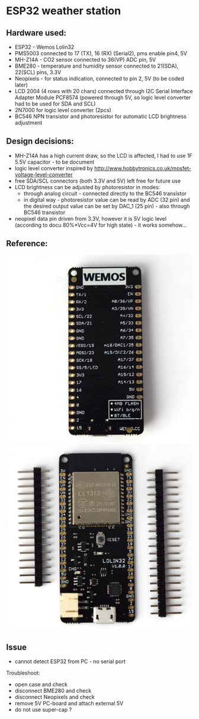 # ESP32 weather station

## Hardware used:
- ESP32 - Wemos Lolin32
- PMS5003 connected to 17 (TX), 16 (RX) (Serial2), pms enable pin4, 5V
- MH-Z14A - CO2 sensor connected to 36(VP) ADC pin, 5V
- BME280 - temperature and humidity sensor connected to 21(SDA), 22(SCL) pins, 3.3V
- Neopixels - for status indication, connected to pin 2, 5V (to be coded later)
- LCD 2004 (4 rows with 20 chars) connected through I2C Serial Interface Adapter Module PCF8574 (powered through 5V, so logic level converter had to be used for SDA and SCL)
- 2N7000 for logic level converter (2pcs)
- BC546 NPN transistor and photoresistor for automatic LCD brightness adjustment

## Design decisions:
- MH-Z14A has a high current draw, so the LCD is affected, I had to use 1F 5.5V capacitor - to be document
- logic level converter inspired by http://www.hobbytronics.co.uk/mosfet-voltage-level-converter
- free SDA/SCL connectors (both 3.3V and 5V) left free for future use
- LCD brightness can be adjusted by photoresistor in modes:
  - through analog circuit - connected directly to the BC546 transistor
  - in digital way - photoresistor value can be read by ADC (32 pin) and the desired output value can be set by DAC_1 (25 pin) - also through BC546 transistor
- neopixel data pin driven from 3.3V, however it is 5V logic level (according to docu 80%*Vcc=4V for high state) - it works somehow...

## Reference:
![esp32_2](wemos-lolin-2.png "ESP32")
![esp32_1](wemos-lolin-1.png "ESP32")


## Issue

- cannot detect ESP32 from PC - no serial port

Troubleshoot:
- open case and check
- disconnect BME280 and check
- disconnect Neopixels and check
- remove 5V PC-board and attach external 5V
- do not use super-cap ?
